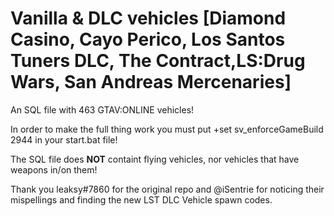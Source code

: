 # Vanilla & DLC vehicles [Diamond Casino, Cayo Perico, Los Santos Tuners DLC, The Contract,LS:Drug Wars, San Andreas Mercenaries]
An SQL file with 463 GTAV:ONLINE vehicles!

In order to make the full thing work you must put  +set sv_enforceGameBuild 2944 in your start.bat file!

The SQL file does **NOT** containt flying vehicles, nor vehicles that have weapons in/on them!

Thank you leaksy#7860 for the original repo and @iSentrie for noticing their mispellings and finding the new LST DLC Vehicle spawn codes.
